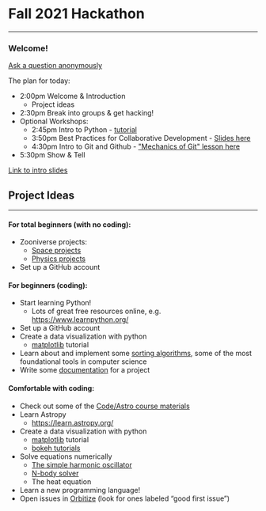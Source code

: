 # Fall 2021 Hackathon
--------------------
### Welcome!

[Ask a question anonymously](https://forms.gle/tKm4pHthjXRUddrs9)

The plan for today:

- 2:00pm Welcome & Introduction
   - Project ideas
- 2:30pm Break into groups & get hacking!
- Optional Workshops:
   - 2:45pm Intro to Python - [tutorial](https://colab.research.google.com/drive/1k7kQRZtGSX-s8OKXuwCvluNCO7iNvZnJ?usp=sharing)
   - 3:50pm Best Practices for Collaborative Development - [Slides here](https://docs.google.com/presentation/d/1ApT_zik_lbe0XKme0NJHdzESI2DIPjZ0bWC7eQ8kQso/edit?usp=sharing)
   - 4:30pm Intro to Git and Github - ["Mechanics of Git" lesson here](https://github.com/semaphoreP/codeastro/tree/main/Day2#useful-links)
- 5:30pm Show & Tell


[Link to intro slides](https://docs.google.com/presentation/d/1zBYyXSsPfBiB-8y3snUkLHJ6fdj2sCo3fTnUqDL5JAM/edit?usp=sharing)

## Project Ideas
-------------
#### For total beginners (with no coding):
- Zooniverse projects:
   - [Space projects](https://www.zooniverse.org/projects?discipline=astronomy&page=1&status=live)
   - [Physics projects](https://www.zooniverse.org/projects?discipline=physics&page=1&status=live)
- Set up a GitHub account

#### For beginners (coding):
- Start learning Python!
   - Lots of great free resources online, e.g. https://www.learnpython.org/
- Set up a GitHub account 
- Create a data visualization with python
  - [matplotlib](https://matplotlib.org/stable/tutorials/index.html) tutorial
- Learn about and implement some [sorting algorithms](https://realpython.com/sorting-algorithms-python/), some of the most foundational tools in computer science
- Write some [documentation](https://readthedocs.org/) for a project

#### Comfortable with coding:
- Check out some of the [Code/Astro course materials](https://github.com/semaphoreP/codeastro)
- Learn Astropy
   - https://learn.astropy.org/
- Create a data visualization with python
  - [matplotlib](https://matplotlib.org/stable/tutorials/index.html) tutorial
  - [bokeh tutorials](https://bokeh.org/)
- Solve equations numerically
   - [The simple harmonic oscillator](https://www.youtube.com/watch?v=_eZyTNthJG4&ab_channel=GoodVibrationswithFreeball)
   - [N-body solver](https://physics.princeton.edu//~fpretori/Nbody/intro.htm)
   - The heat equation
- Learn a new programming language!
- Open issues in [Orbitize](https://github.com/sblunt/orbitize/issues) (look for ones labeled “good first issue”)

